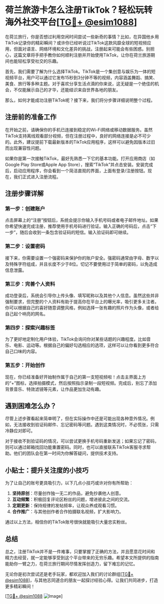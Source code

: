 # 荷兰旅游卡怎么注册TikTok？轻松玩转海外社交平台[[TG💪+ @esim1088](https://t.me/s/esim1088)]

在荷兰旅行，你是否想过利用空闲时间尝试一些新奇的事情？比如，在异国他乡用TikTok记录你的精彩瞬间？或许你已经听说过TikTok这款风靡全球的短视频应用，但面对语言、网络环境和文化差异的挑战，注册起来可能会有些困惑。别担心，这篇文章将手把手教你如何顺利注册并开始使用TikTok，让你在荷兰旅游期间也能轻松享受社交的乐趣。

首先，我们需要了解为什么选择TikTok。TikTok是一个集创意与娱乐为一体的短视频平台，用户可以通过它发布15秒到3分钟不等的视频，内容涵盖舞蹈、搞笑、美食、旅行等多种主题。对于喜欢分享生活点滴的你来说，这无疑是一个绝佳的机会，不仅能展示自己的才华，还能结识来自世界各地的朋友。

那么，如何才能成功注册TikTok呢？接下来，我们将分步骤详细说明整个过程。

## 注册前的准备工作

在开始之前，请确保你的手机已连接到稳定的Wi-Fi网络或移动数据服务。虽然TikTok支持离线观看部分视频，但在注册过程中，良好的网络连接是必不可少的。此外，建议提前下载最新版本的TikTok应用程序，这样可以避免因版本过旧而出现兼容性问题。

如果你是第一次接触TikTok，最好先熟悉一下它的基本功能。打开应用商店（如Google Play Store或Apple App Store），搜索“TikTok”并点击安装。安装完成后，启动应用程序，你会看到一个简洁直观的界面，上面有登录/注册按钮。现在，我们正式进入注册流程。

## 注册步骤详解

### 第一步：创建账户

点击屏幕上的“注册”按钮后，系统会提示你输入手机号码或者电子邮件地址。如果你希望快速完成注册，推荐使用手机号码进行验证。输入正确的号码后，点击“下一步”，随后会收到一条包含验证码的短信。输入验证码即可继续。

### 第二步：设置密码

接下来，你需要设置一个强密码来保护你的账户安全。强密码通常由字母、数字以及特殊字符组成，并且长度不少于8位。切记不要使用过于简单的密码，以免造成信息泄露。

### 第三步：完善个人资料

成功登录后，系统会引导你上传头像、填写昵称以及其他个人信息。虽然这些并非强制要求，但完整的个人资料有助于提高你在平台上的曝光率，吸引更多关注者。你可以根据自己的喜好随意调整风格，例如选择一张有趣的照片作为头像，或者给自己起个响亮的网名。

### 第四步：探索兴趣标签

为了更好地定制化用户体验，TikTok会询问你对某些话题的兴趣程度。比如音乐、电影、运动等。根据自己的偏好勾选相应的选项，这样可以让你看到更多符合自己口味的内容。

### 第五步：开始创作

现在，你已经准备好开始制作属于自己的第一支短视频啦！点击主界面上方的“+”图标，选择拍摄模式，然后按照指示录制一段短视频。完成后，别忘了添加背景音乐、特效滤镜等元素，让作品更加生动有趣。

## 遇到困难怎么办？

尽管上述步骤看起来简单明了，但在实际操作中还是可能出现各种意外情况。例如，无法接收到验证码邮件、忘记密码等问题。遇到这类情况时，不必慌张，只需冷静应对即可。

对于接收不到验证码的情况，可以尝试更换手机号码重新发送；如果忘记了密码，则可以通过邮箱找回功能重置密码。同时，也可以直接联系TikTok客服寻求帮助。他们的团队会在第一时间为你解答疑问，提供技术支持。

## 小贴士：提升关注度的小技巧

为了让自己的账号更具吸引力，以下几点小技巧或许对你有所帮助：

1. **坚持原创**：尽量创作独一无二的作品，避免抄袭他人创意。
2. **互动频繁**：积极回复评论区粉丝的问题，增进彼此之间的交流。
3. **定期更新**：保持规律的发帖频率，让观众养成观看习惯。
4. **合作推广**：与其他创作者合作拍摄联名视频，扩大影响力。

通过以上方法，相信你的TikTok账号很快就能吸引大量忠实粉丝。

## 总结

总之，注册TikTok并不是一件难事，只要掌握了正确的方法，并且愿意花时间和精力去经营，就一定能够享受到这个平台带来的无穷乐趣。希望本文所提供的指南能助你一臂之力，在荷兰旅行期间尽情发挥创造力，留下难忘的记忆。

无论你是初次尝试还是老手玩家，都欢迎加入我们的讨论群组[[TG💪+ @esim1088](https://t.me/s/esim1088)]，与其他志同道合的朋友一起探讨经验心得。让我们共同进步，打造更多精彩瞬间！

[[TG💪+ @esim1088](https://t.me/s/esim1088) ![Image](https://i.postimg.cc/4NQfJmqS/Snipaste-2025-05-13-00-14-12.png)]